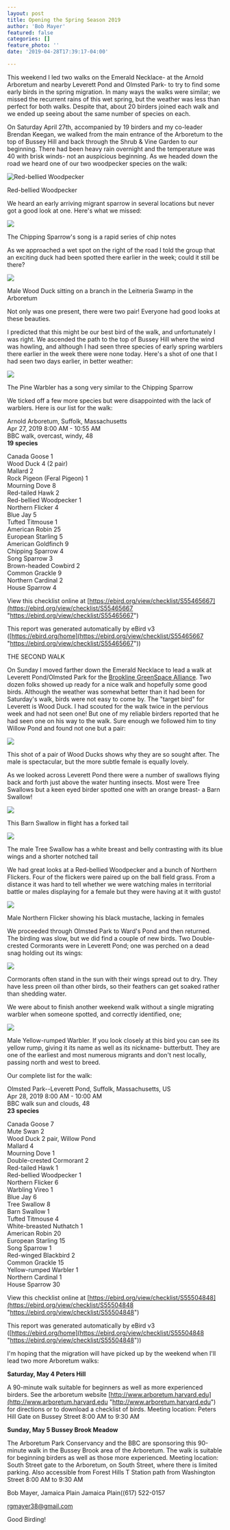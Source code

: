 ```yaml
---
layout: post
title: Opening the Spring Season 2019
author: 'Bob Mayer'
featured: false
categories: []
feature_photo: ''
date: '2019-04-28T17:39:17-04:00'

---
```

This weekend I led two walks on the Emerald Necklace- at the Arnold Arboretum and nearby Leverett Pond and Olmsted Park-  to try to find some early birds in the spring migration.  In many ways the walks were similar; we missed the recurrent rains of this wet spring, but the weather was less than perfect for both walks.  Despite that, about 20 birders joined each walk and we ended up seeing about the same number of species on each.

On Saturday April 27th, accompanied by 19 birders and my co-leader Brendan Keegan, we walked from the main entrance of the Arboretum to the top of Bussey Hill and back through the Shrub & Vine Garden to our beginning. There had been heavy rain overnight and the temperature was 40 with brisk winds- not an auspicious beginning.  As we headed down the road we heard one of our two woodpecker species on the walk:

![](/images/P1030156-3.jpg "Red-bellied Woodpecker")

Red-bellied Woodpecker

We heard an early arriving migrant sparrow in several locations but never got a good look at one. Here's what we missed:

![](/images/P1070348.jpg)

The Chipping Sparrow's song is a rapid series of chip notes

As we approached a wet spot on the right of the road I told the group that an exciting duck had been spotted there earlier in the week; could it still be there?

![](/images/P1070406.jpg)

Male Wood Duck sitting on a branch in the Leitneria Swamp in the Arboretum

Not only was one present, there were two pair!  Everyone had good looks at these beauties.

I predicted that this might be our best bird of the walk, and unfortunately I was right.  We ascended the path to the top of Bussey Hill where the wind was howling, and although I had seen three species of early spring warblers there earlier in the week there were none today.  Here's a shot of one that I had seen two days earlier, in better weather:

![](/images/P1070377.jpg)

The Pine Warbler has a song very similar to the Chipping Sparrow

We ticked off  a few more species but were disappointed with the lack of warblers.  Here is our list for the walk:

Arnold Arboretum, Suffolk, Massachusetts  
Apr 27, 2019 8:00 AM - 10:55 AM  
BBC walk, overcast, windy, 48  
**19 species**

Canada Goose 1  
Wood Duck 4 (2 pair)  
Mallard 2  
Rock Pigeon (Feral Pigeon) 1  
Mourning Dove 8  
Red-tailed Hawk 2  
Red-bellied Woodpecker 1  
Northern Flicker 4  
Blue Jay 5  
Tufted Titmouse 1  
American Robin 25  
European Starling 5  
American Goldfinch 9  
Chipping Sparrow 4  
Song Sparrow 3  
Brown-headed Cowbird 2  
Common Grackle 9  
Northern Cardinal 2  
House Sparrow 4

View this checklist online at [https://ebird.org/view/checklist/S55465667](https://ebird.org/view/checklist/S55465667 "https://ebird.org/view/checklist/S55465667")

This report was generated automatically by eBird v3 ([https://ebird.org/home](https://ebird.org/view/checklist/S55465667 "https://ebird.org/view/checklist/S55465667"))

THE SECOND WALK

On Sunday I moved farther down the Emerald Necklace to lead a walk at Leverett Pond/Olmsted Park for the [Brookline GreenSpace Alliance](http://www.brooklinegreenspace.org).  Two dozen folks showed up ready for a nice walk and hopefully some good birds.  Although the weather was somewhat better than it had been for Saturday's walk, birds were not easy to come by.  The "target bird" for Leverett is Wood Duck.  I had scouted for the walk twice in the pervious week and had not seen one!  But one of my reliable birders reported that he had seen one on his way to the walk.  Sure enough we followed him to tiny Willow Pond and found not one but a pair:

![](/images/P1060159.jpg)

This shot of a pair of Wood Ducks shows why they are so sought after. The male is spectacular, but the more subtle female is equally lovely.

As we looked across Leverett Pond there were a number of swallows flying back and forth just above the water hunting insects.  Most were Tree Swallows but a keen eyed birder spotted one with an orange breast- a Barn Swallow!

![](/images/P1120939.jpg)

This Barn Swallow in flight has a forked tail

![](/images/P1050299.jpg)

The male Tree Swallow has a white breast and belly contrasting with its blue wings and a shorter notched tail

We had great looks at a Red-bellied Woodpecker and a bunch of Northern Flickers. Four of the flickers were paired up on the ball field grass.  From a distance it was hard to tell whether we were watching males in territorial battle or males displaying for a female but they were having at it with gusto!

![](/images/P1120999.jpg)

Male Northern Flicker showing his black mustache, lacking in females

We proceeded through Olmsted Park to Ward's Pond and then returned.   The birding was slow, but we did find a couple of new birds. Two Double-crested Cormorants were in Leverett Pond; one was perched on a dead snag holding out its wings:

![](/images/P1160142.jpg)

Cormorants often stand in the sun with their wings spread out to dry. They have less preen oil than other birds, so their feathers can get soaked rather than shedding water.

We were about to finish another weekend walk without a single migrating warbler when someone spotted, and correctly identified, one;

![](/images/P1120856-2.jpg)

Male Yellow-rumped Warbler.  If you look closely at this bird you can see its yellow rump, giving it its name as well as its nickname- butterbutt.  They are one of the earliest and most numerous migrants and don't nest locally, passing north and west to breed.

Our complete list for the walk:

Olmsted Park--Leverett Pond, Suffolk, Massachusetts, US  
Apr 28, 2019 8:00 AM - 10:00 AM  
BBC walk sun and clouds, 48  
**23 species**

Canada Goose 7  
Mute Swan 2  
Wood Duck 2 pair, Willow Pond  
Mallard 4  
Mourning Dove 1  
Double-crested Cormorant 2  
Red-tailed Hawk 1  
Red-bellied Woodpecker 1  
Northern Flicker 6  
Warbling Vireo 1  
Blue Jay 6  
Tree Swallow 8  
Barn Swallow 1  
Tufted Titmouse 4  
White-breasted Nuthatch 1  
American Robin 20  
European Starling 15  
Song Sparrow 1  
Red-winged Blackbird 2  
Common Grackle 15  
Yellow-rumped Warbler 1  
Northern Cardinal 1  
House Sparrow 30

View this checklist online at [https://ebird.org/view/checklist/S55504848](https://ebird.org/view/checklist/S55504848 "https://ebird.org/view/checklist/S55504848")

This report was generated automatically by eBird v3 ([https://ebird.org/home](https://ebird.org/view/checklist/S55504848 "https://ebird.org/view/checklist/S55504848"))

I'm hoping that the migration will have picked up by the weekend when I'll lead two more Arboretum walks:

**Saturday, May 4 Peters Hill**

A 90-minute walk suitable for beginners as well as more experienced birders. See the arboretum website [http://www.arboretum.harvard.edu](http://www.arboretum.harvard.edu "http://www.arboretum.harvard.edu") for directions or to download a checklist of birds. Meeting location: Peters Hill Gate on Bussey Street 8:00 AM to 9:30 AM

**Sunday, May 5  Bussey Brook Meadow**

The Arboretum Park Conservancy and the BBC are sponsoring this 90-minute walk in the Bussey Brook area of the Arboretum. The walk is suitable for beginning birders as well as those more experienced. Meeting location: South Street gate to the Arboretum, on South Street, where there is limited parking. Also accessible from Forest Hills T Station path from Washington Street 8:00 AM to 9:30 AM

Bob Mayer, Jamaica Plain Jamaica Plain((617) 522-0157

[rgmayer38@gmail.com](mailto:rgmayer@comcast.net)

Good Birding!